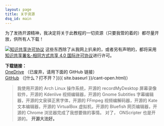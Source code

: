 ```yaml
---
layout: page
title: 关于资源
dsq_id: main
---
```


为了发扬开源精神，我决定将关于此教程的一切资源（只要我管的着的）都尽量开放，供所有人下载！

[![知识共享许可协议](https://i.creativecommons.org/l/by-sa/4.0/88x31.png)](http://creativecommons.org/licenses/by-sa/4.0/)
这些东西除了从我网上扒来的，或者另有声明的，都将采用[知识共享署名-相同方式共享 4.0 国际许可协议](http://creativecommons.org/licenses/by-sa/4.0/)进行许可。

**下载链接：**  
[OneDrive](https://onedrive.live.com/redir?resid=5d33c85adba8d353!472&authkey=!AOHpccZmbV-qWuA&ithint=folder%2c) （已废弃，请用下面的 GitHub 链接）  
[GitHub](https://github.com/FiveYellowMice/onscripter-tutorial) （[什么？打不开？]({{ site.baseurl }}/cant-open.html)）

>	我使用开源的 Arch Linux 操作系统，开源的 recordMyDesktop 屏幕录像软件，开源的 Kdenlive 视频编辑器，开源的 Gnome Subtitles 字幕编辑器，开源的文泉驿正黑字体，开源的 FFmpeg 视频编解码器，开源的 Kate 文本编辑器，开源的 VirtualBox 虚拟机，开源的 Bluefish 网页编辑器，开源的 Chrome 浏览器完成了我想要做的事情。
对了， ONScripter 也是开源的。 **开源大法好。**
